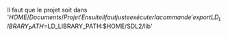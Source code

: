 Il faut que le projet soit dans '$HOME/Documents/Projet'
Ensuite il faut juste exécuter la commande 'export LD_LIBRARY_PATH=$LD_LIBRARY_PATH:$HOME/SDL2/lib'
